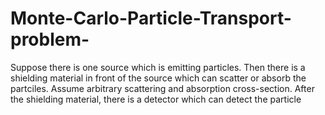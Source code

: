 # Monte-Carlo-Particle-Transport-problem-
 Suppose there is one  source which is emitting particles. Then there is a shielding material in front of the source which can scatter or absorb the partciles. Assume arbitrary scattering and absorption cross-section.  After the shielding material, there is a detector which can detect the particle
